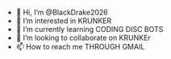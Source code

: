 - 👋 Hi, I’m @BlackDrake2026
- 👀 I’m interested in KRUNKER
- 🌱 I’m currently learning CODING DISC BOTS
- 💞️ I’m looking to collaborate on KRUNKEr
- 📫 How to reach me THROUGH GMAIL

<!---
BlackDrake2026/BlackDrake2026 is a ✨ special ✨ repository because its `README.md` (this file) appears on your GitHub profile.
You can click the Preview link to take a look at your changes.
--->
